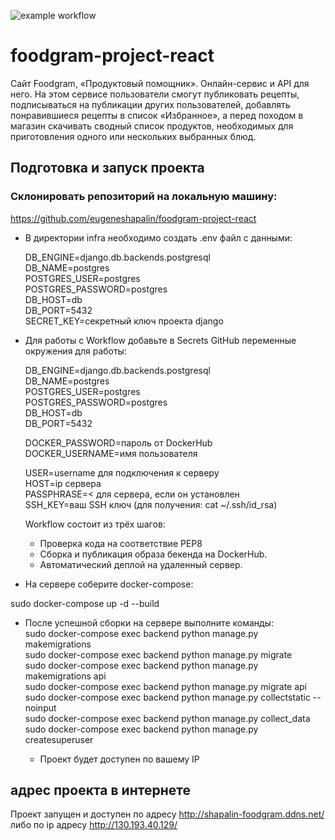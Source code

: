 
![example workflow](https://github.com/eugeneshapalin/yamdb_final/actions/workflows/yamdb_workflow.yml/badge.svg)

# foodgram-project-react

Сайт Foodgram, «Продуктовый помощник». Онлайн-сервис и API для него. На этом сервисе пользователи смогут публиковать рецепты, подписываться на публикации других пользователей, добавлять понравившиеся рецепты в список «Избранное», а перед походом в магазин скачивать сводный список продуктов, необходимых для приготовления одного или нескольких выбранных блюд.

## Подготовка и запуск проекта
### Склонировать репозиторий на локальную машину:

https://github.com/eugeneshapalin/foodgram-project-react

* В директории infra необходимо создать .env файл с данными:<br>
    
    DB_ENGINE=django.db.backends.postgresql<br>
    DB_NAME=postgres<br>
    POSTGRES_USER=postgres<br>
    POSTGRES_PASSWORD=postgres<br>
    DB_HOST=db<br>
    DB_PORT=5432<br>
    SECRET_KEY=секретный ключ проекта django<br>

* Для работы с Workflow добавьте в Secrets GitHub переменные окружения для работы:<br>
    
    DB_ENGINE=django.db.backends.postgresql<br>
    DB_NAME=postgres<br>
    POSTGRES_USER=postgres<br>
    POSTGRES_PASSWORD=postgres<br>
    DB_HOST=db<br>
    DB_PORT=5432<br>
    
    DOCKER_PASSWORD=пароль от DockerHub<br>
    DOCKER_USERNAME=имя пользователя<br>

    USER=username для подключения к серверу<br>
    HOST=ip сервера<br>
    PASSPHRASE=< для сервера, если он установлен<br>
    SSH_KEY=ваш SSH ключ (для получения: cat ~/.ssh/id_rsa)<br>

    Workflow состоит из трёх шагов:<br>
     - Проверка кода на соответствие PEP8<br>
     - Сборка и публикация образа бекенда на DockerHub.<br>
     - Автоматический деплой на удаленный сервер.<br>


* На сервере соберите docker-compose:

sudo docker-compose up -d --build

* После успешной сборки на сервере выполните команды:<br>
    sudo docker-compose exec backend python manage.py makemigrations <br>
    sudo docker-compose exec backend python manage.py migrate <br>
    sudo docker-compose exec backend python manage.py makemigrations api <br>
    sudo docker-compose exec backend python manage.py migrate api <br>
    sudo docker-compose exec backend python manage.py collectstatic --noinput <br>
    sudo docker-compose exec backend python manage.py collect_data <br>
    sudo docker-compose exec backend python manage.py createsuperuser <br> 

    - Проект будет доступен по вашему IP

## адрес проекта в интернете
Проект запущен и доступен по адресу http://shapalin-foodgram.ddns.net/ либо по ip адресу http://130.193.40.129/